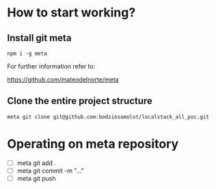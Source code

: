 # How to start working?

## Install git meta

`npm i -g meta`

For further information refer to:

https://github.com/mateodelnorte/meta

## Clone the entire project structure

`meta git clone git@github.com:bodziosamolot/localstack_all_poc.git`

# Operating on meta repository

- [ ] meta git add .
- [ ] meta git commit -m "..."
- [ ] meta git push